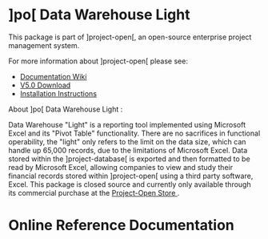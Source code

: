 # ]po[ Data Warehouse Light 
This package is part of ]project-open[, an open-source enterprise project management system.

For more information about ]project-open[ please see:
* [Documentation Wiki](https://www.project-open.com/en/)
* [V5.0 Download](https://sourceforge.net/projects/project-open/files/project-open/V5.0/)
* [Installation Instructions](https://www.project-open.com/en/list-installers)

About ]po[ Data Warehouse Light :

<p><strong><span class="brand"><span class="brandsec"></span><span class="brandfirst"></span><span class="brandsec"></span></span></strong>Data Warehouse &quot;Light&quot; is a reporting tool implemented using Microsoft Excel and its &quot;Pivot Table&quot; functionality. There are no sacrifices in functional operability, the &quot;light&quot; only refers to the limit on the data size, which can handle up 65,000 records, due to the limitations of Microsoft Excel. Data stored within the ]project-database[ is exported and then formatted to be read by Microsoft Excel, allowing companies to view and study their financial records stored within ]project-open[ using a third party software, Excel. This package is closed source and currently only available through its commercial purchase at the <a href="https://www.project-open.com/en/shop/index.html|Project"><a href="https://www.project-open.com/en/shop/index.html">Project-Open Store<span class="external"> </span></a>.</a><p><p>

# Online Reference Documentation

